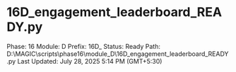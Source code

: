 # 16D_engagement_leaderboard_READY.py

Phase: 16
Module: D
Prefix: 16D_
Status: Ready
Path: D:\MAGIC\scripts\phase16\module_D\16D_engagement_leaderboard_READY.py
Last Updated: July 28, 2025 5:14 PM (GMT+5:30)